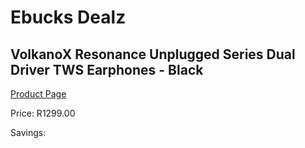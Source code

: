 
# Ebucks Dealz
## VolkanoX Resonance Unplugged Series Dual Driver TWS Earphones - Black
[Product Page](https://www.ebucks.com/web/shop/productSelected.do?prodId=1196627315&catId=714972256)

Price: R1299.00

Savings: 


	